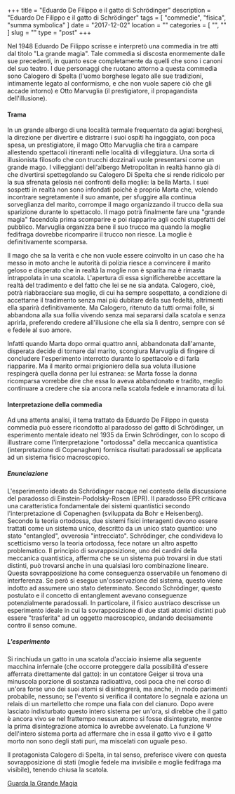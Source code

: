 +++
title = "Eduardo De Filippo e il gatto di Schrödinger"
description = "Eduardo De Filippo e il gatto di Schrödinger"
tags = [ "commedie", "fisica", "summa symbolica" ]
date = "2017-12-02"
location = ""
categories = [
  "",
  ""
]
slug = ""
type = "post"
+++

Nel 1948 Eduardo De Filippo scrisse e interpretò una commedia in tre atti dal titolo "La grande magia". Tale commedia si discosta enormemente dalle sue precedenti, in quanto esce completamente da quelli che sono i canoni del suo teatro. I due personaggi che ruotano attorno a questa commedia sono Calogero di Spelta (l'uomo borghese legato alle sue tradizioni, intimamente legato al conformismo, e che non vuole sapere ciò che gli accade intorno) e Otto Marvuglia (il prestigiatore, il propagandista dell'illusione).

#### Trama
In un grande albergo di una località termale frequentato da agiati borghesi, la direzione per divertire e distrarre i suoi ospiti ha ingaggiato, con poca spesa, un prestigiatore, il mago Otto Marvuglia che tira a campare allestendo spettacoli itineranti nelle località di villeggiatura. Una sorta di illusionista filosofo che con trucchi dozzinali vuole presentarsi come un grande mago. I villeggianti dell'albergo Metropolitan in realtà hanno già di che divertirsi spettegolando su Calogero Di Spelta che si rende ridicolo per la sua sfrenata gelosia nei confronti della moglie: la bella Marta. I suoi sospetti in realtà non sono infondati poiché è proprio Marta che, volendo incontrare segretamente il suo amante, per sfuggire alla continua sorveglianza del marito, corrompe il mago organizzando il trucco della sua sparizione durante lo spettacolo. Il mago potrà finalmente fare una "grande magia" facendola prima scomparire e poi riapparire agli occhi stupefatti del pubblico. Marvuglia organizza bene il suo trucco ma quando la moglie fedifraga dovrebbe ricomparire il trucco non riesce. La moglie è definitivamente scomparsa.

Il mago che sa la verità e che non vuole essere coinvolto in un caso che ha messo in moto anche le autorità di polizia riesce a convincere il marito geloso e disperato che in realtà la moglie non è sparita ma è rimasta intrappolata in una scatola. L'apertura di essa significherebbe accettare la realtà del tradimento e del fatto che lei se ne sia andata. Calogero, cioè, potrà riabbracciare sua moglie, di cui ha sempre sospettato, a condizione di accettarne il tradimento senza mai più dubitare della sua fedeltà, altrimenti ella sparirà definitivamente. Ma Calogero, ritenuto da tutti ormai folle, si abbandona alla sua follia vivendo senza mai separarsi dalla scatola e senza aprirla, preferendo credere all'illusione che ella sia lì dentro, sempre con sé e fedele al suo amore.

Infatti quando Marta dopo ormai quattro anni, abbandonata dall'amante, disperata decide di tornare dal marito, scongiura Marvuglia di fingere di concludere l'esperimento interrotto durante lo spettacolo e di farla riapparire. Ma il marito ormai prigioniero della sua voluta illusione respingerà quella donna per lui estranea: se Marta fosse la donna ricomparsa vorrebbe dire che essa lo aveva abbandonato e tradito, meglio continuare a credere che sia ancora nella scatola fedele e innamorata di lui.

#### Interpretazione della commedia
Ad una attenta analisi, il tema trattato da Eduardo De Filippo in questa commedia può essere ricondotto al paradosso del gatto di Schrödinger, un esperimento mentale ideato nel 1935 da Erwin Schrödinger, con lo scopo di illustrare come l'interpretazione "ortodossa" della meccanica quantistica (interpretazione di Copenaghen) fornisca risultati paradossali se applicata ad un sistema fisico macroscopico.

##### Enunciazione
L'esperimento ideato da Schrödinger nacque nel contesto della discussione del paradosso di Einstein-Podolsky-Rosen (EPR). Il paradosso EPR criticava una caratteristica fondamentale dei sistemi quantistici secondo l'interpretazione di Copenaghen (sviluppata da Bohr e Heisenberg). Secondo la teoria ortodossa, due sistemi fisici interagenti devono essere trattati come un sistema unico, descritto da un unico stato quantico: uno stato "entangled", ovverosia "intrecciato". Schrödinger, che condivideva lo scetticismo verso la teoria ortodossa, fece notare un altro aspetto problematico. Il principio di sovrapposizione, uno dei cardini della meccanica quantistica, afferma che se un sistema può trovarsi in due stati distinti, può trovarsi anche in una qualsiasi loro combinazione lineare. Questa sovrapposizione ha come conseguenza osservabile un fenomeno di interferenza. Se però si esegue un'osservazione del sistema, questo viene indotto ad assumere uno stato determinato. Secondo Schrödinger, questo postulato e il concetto di entanglement avevano conseguenze potenzialmente paradossali. In particolare, il fisico austriaco descrisse un esperimento ideale in cui la sovrapposizione di due stati atomici distinti può essere "trasferita" ad un oggetto macroscopico, andando decisamente contro il senso comune. 

##### L'esperimento
Si rinchiuda un gatto in una scatola d'acciaio insieme alla seguente macchina infernale (che occorre proteggere dalla possibilità d'essere afferrata direttamente dal gatto): in un contatore Geiger si trova una minuscola porzione di sostanza radioattiva, così poca che nel corso di un'ora forse uno dei suoi atomi si disintegrerà, ma anche, in modo parimenti probabile, nessuno; se l'evento si verifica il contatore lo segnala e aziona un relais di un martelletto che rompe una fiala con del cianuro. Dopo avere lasciato indisturbato questo intero sistema per un'ora, si direbbe che il gatto è ancora vivo se nel frattempo nessun atomo si fosse disintegrato, mentre la prima disintegrazione atomica lo avrebbe avvelenato. La funzione Ψ dell'intero sistema porta ad affermare che in essa il gatto vivo e il gatto morto non sono degli stati puri, ma miscelati con uguale peso.

Il protagonista Calogero di Spelta, in tal senso, preferisce vivere con questa sovrapposizione di stati (moglie fedele ma invisibile e moglie fedifraga ma visibile), tenendo chiusa la scatola. 

<a href="http://www.rai.it/dl/RaiTV/programmi/media/ContentItem-993bd0e4-4187-4a2e-ade3-e43a008dd919.html#p=">Guarda la Grande Magia</a>
